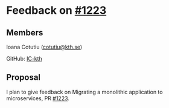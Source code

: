# Feedback on [#1223](https://github.com/KTH/devops-course/pull/1223)

## Members
Ioana Cotutiu (cotutiu@kth.se)

GitHub: [IC-kth](https://github.com/IC-kth)

## Proposal
I plan to give feedback on Migrating a monolithic application to microservices, PR [#1223](https://github.com/KTH/devops-course/pull/1223).
